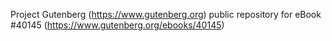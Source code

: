 Project Gutenberg (https://www.gutenberg.org) public repository for eBook #40145 (https://www.gutenberg.org/ebooks/40145)
